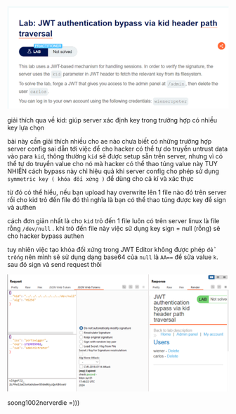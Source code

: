![image](../img/4.1.png)

giải thích qua về kid: giúp server xác định key trong trường hợp có nhiều key lựa chọn 

bài này cần giải thích nhiều cho ae nào chưa biết
có những trường hợp server config sai dẫn tới việc để cho hacker có thể tự do truyền untrust data vào para `kid`, thông thường `kid` sẽ được setup sẵn trên server, nhưng vì có thể tự do truyền value cho nó mà hacker có thể thao túng value này
TUY NHIÊN cách bypass này chỉ hiệu quả khi server config cho phép sử dụng `symmetric key ( khóa đối xứng )` để dùng cho cả kí và xác thực

từ đó có thể hiểu, nếu bạn upload hay overwrite lên 1 file nào đó trên server rồi cho kid trỏ đến file đó thì nghĩa là bạn có thể thao túng được key để sign và authen

cách đơn giản nhất là cho `kid` trỏ đến 1 file luôn có trên server linux là file rỗng `/dev/null` . khi trỏ đến file này việc sử dụng key sign = null (rỗng) sẽ cho hacker bypass authen

tuy nhiên việc tạo khóa đối xứng trong JWT Editor không được phép `để trống` nên mình sẽ sử dụng dạng base64 của `null` là `AA==` để sửa value `k`.
sau đó sign và send request thôi

![image](../img/4.2.png)

soong1002nerverdie =)))
